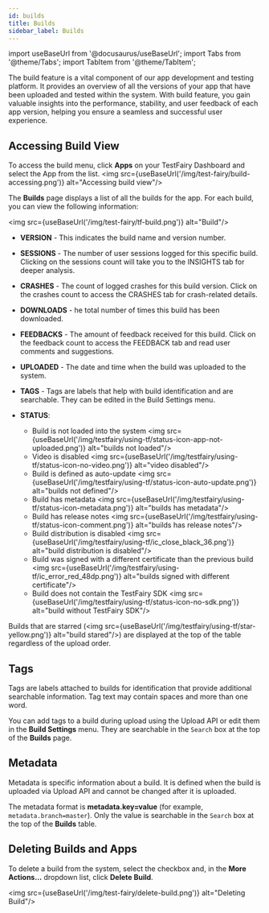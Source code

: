 ```yaml
---
id: builds
title: Builds
sidebar_label: Builds
---
```


import useBaseUrl from '@docusaurus/useBaseUrl';
import Tabs from '@theme/Tabs';
import TabItem from '@theme/TabItem';

The build feature is a vital component of our app development and testing platform. It provides an overview of all the versions of your app that have been uploaded and tested within the system. With build feature, you gain valuable insights into the performance, stability, and user feedback of each app version, helping you ensure a seamless and successful user experience.

## Accessing Build View

To access the build menu, click **Apps** on your TestFairy Dashboard and select the App from the list.
<img src={useBaseUrl('/img/test-fairy/build-accessing.png')} alt="Accessing build view"/>

The **Builds** page displays a list of all the builds for the app. For each build, you can view the following information:

<img src={useBaseUrl('/img/test-fairy/tf-build.png')} alt="Build"/>

- **VERSION** - This indicates the build name and version number.
- **SESSIONS** - The number of user sessions logged for this specific build. Clicking on the sessions count will take you to the INSIGHTS tab for deeper analysis.
- **CRASHES** - The count of logged crashes for this build version. Click on the crashes count to access the CRASHES tab for crash-related details.
- **DOWNLOADS** - he total number of times this build has been downloaded.
- **FEEDBACKS** - The amount of feedback received for this build. Click on the feedback count to access the FEEDBACK tab and read user comments and suggestions.
- **UPLOADED** - The date and time when the build was uploaded to the system.
- **TAGS** - Tags are labels that help with build identification and are searchable. They can be edited in the Build Settings menu.
- **STATUS**:

  - Build is not loaded into the system <img src={useBaseUrl('/img/testfairy/using-tf/status-icon-app-not-uploaded.png')} alt="builds not loaded"/>
  - Video is disabled <img src={useBaseUrl('/img/testfairy/using-tf/status-icon-no-video.png')} alt="video disabled"/>
  - Build is defined as auto-update <img src={useBaseUrl('/img/testfairy/using-tf/status-icon-auto-update.png')} alt="builds not defined"/>
  - Build has metadata <img src={useBaseUrl('/img/testfairy/using-tf/status-icon-metadata.png')} alt="builds has metadata"/>
  - Build has release notes <img src={useBaseUrl('/img/testfairy/using-tf/status-icon-comment.png')} alt="builds has release notes"/>
  - Build distribution is disabled <img src={useBaseUrl('/img/testfairy/using-tf/ic_close_black_36.png')} alt="build distribution is disabled"/>
  - Build was signed with a different certificate than the previous build <img src={useBaseUrl('/img/testfairy/using-tf/ic_error_red_48dp.png')} alt="builds signed with different certificate"/>
  - Build does not contain the TestFairy SDK <img src={useBaseUrl('/img/testfairy/using-tf/status-icon-no-sdk.png')} alt="build without TestFairy SDK"/>



Builds that are starred (<img src={useBaseUrl('/img/testfairy/using-tf/star-yellow.png')} alt="build stared"/>) are displayed at the top of the table regardless of the upload order.

## Tags

Tags are labels attached to builds for identification that provide additional searchable information. Tag text may contain spaces and more than one word.

You can add tags to a build during upload using the Upload API or edit them in the **Build Settings** menu. They are searchable in the `Search` box at the top of the **Builds** page.

## Metadata

Metadata is specific information about a build. It is defined when the build is uploaded via Upload API and cannot be changed after it is uploaded.

The metadata format is **metadata.key=value** (for example, `metadata.branch=master`). Only the value is searchable in the `Search` box at the top of the **Builds** table.

## Deleting Builds and Apps

To delete a build from the system, select the checkbox and, in the **More Actions…** dropdown list, click **Delete Build**.

<img src={useBaseUrl('/img/test-fairy/delete-build.png')} alt="Deleting Build"/>
